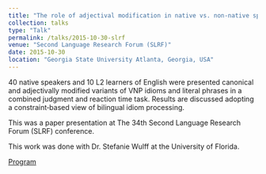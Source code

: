 ```yaml
---
title: "The role of adjectival modification in native vs. non-native speaker processing of idiomatic language"
collection: talks
type: "Talk"
permalink: /talks/2015-10-30-slrf
venue: "Second Language Research Forum (SLRF)"
date: 2015-10-30
location: "Georgia State University Atlanta, Georgia, USA"
---
```


40 native speakers and 10 L2 learners of English were presented canonical and adjectivally modified variants of VNP idioms and literal phrases in a combined judgment and reaction time task. Results are discussed adopting a constraint‐based view of bilingual idiom processing.

This was a paper presentation at The 34th Second Language Research Forum (SLRF) conference.

This work was done with Dr. Stefanie Wulff at the University of Florida.

<a href="https://alsl.gsu.edu/second-language-research-forum-2015/program/">Program</a>